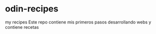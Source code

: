 # odin-recipes
my recipes
Este repo  contiene mis primeros pasos desarrollando webs y contiene recetas